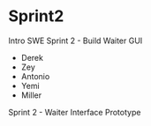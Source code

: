 # Sprint2
Intro SWE Sprint 2 - Build Waiter GUI

- Derek
- Zey
- Antonio
- Yemi 
- Miller

Sprint 2 - Waiter Interface Prototype
